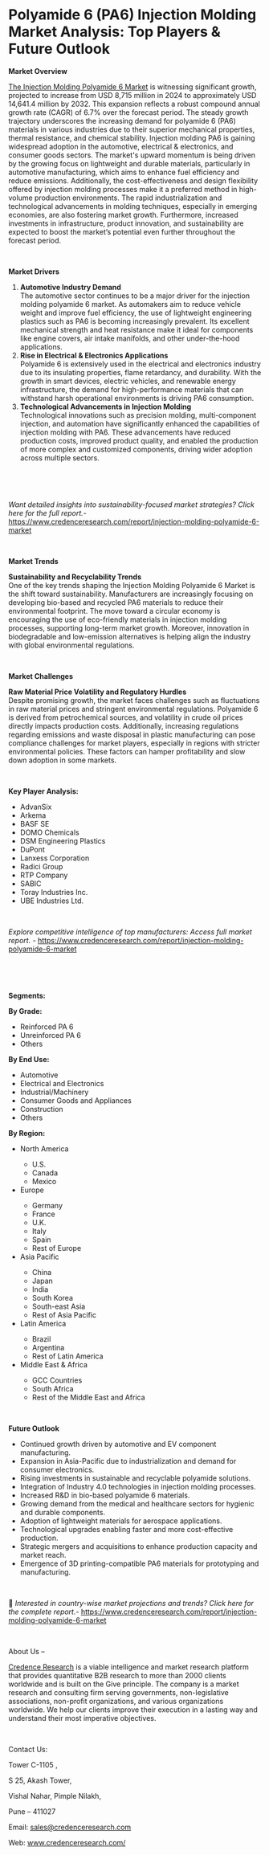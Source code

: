 # Polyamide 6 (PA6) Injection Molding Market Analysis: Top Players & Future Outlook


<p><strong>Market Overview</strong></p>
<p><a href="https://www.credenceresearch.com/report/injection-molding-polyamide-6-market">The Injection Molding Polyamide 6 Market</a> is witnessing significant growth, projected to increase from USD 8,715 million in 2024 to approximately USD 14,641.4 million by 2032. This expansion reflects a robust compound annual growth rate (CAGR) of 6.7% over the forecast period. The steady growth trajectory underscores the increasing demand for polyamide 6 (PA6) materials in various industries due to their superior mechanical properties, thermal resistance, and chemical stability. Injection molding PA6 is gaining widespread adoption in the automotive, electrical &amp; electronics, and consumer goods sectors. The market's upward momentum is being driven by the growing focus on lightweight and durable materials, particularly in automotive manufacturing, which aims to enhance fuel efficiency and reduce emissions. Additionally, the cost-effectiveness and design flexibility offered by injection molding processes make it a preferred method in high-volume production environments. The rapid industrialization and technological advancements in molding techniques, especially in emerging economies, are also fostering market growth. Furthermore, increased investments in infrastructure, product innovation, and sustainability are expected to boost the market&rsquo;s potential even further throughout the forecast period.</p>
<p><strong>&nbsp;</strong></p>
<p><strong>Market Drivers</strong></p>
<ol>
<li><strong> Automotive Industry Demand</strong><br /> The automotive sector continues to be a major driver for the injection molding polyamide 6 market. As automakers aim to reduce vehicle weight and improve fuel efficiency, the use of lightweight engineering plastics such as PA6 is becoming increasingly prevalent. Its excellent mechanical strength and heat resistance make it ideal for components like engine covers, air intake manifolds, and other under-the-hood applications.</li>
<li><strong> Rise in Electrical &amp; Electronics Applications</strong><br /> Polyamide 6 is extensively used in the electrical and electronics industry due to its insulating properties, flame retardancy, and durability. With the growth in smart devices, electric vehicles, and renewable energy infrastructure, the demand for high-performance materials that can withstand harsh operational environments is driving PA6 consumption.</li>
<li><strong> Technological Advancements in Injection Molding</strong><br /> Technological innovations such as precision molding, multi-component injection, and automation have significantly enhanced the capabilities of injection molding with PA6. These advancements have reduced production costs, improved product quality, and enabled the production of more complex and customized components, driving wider adoption across multiple sectors.</li>
</ol>
<p><strong>&nbsp;</strong></p>
<p><strong>&nbsp;</strong></p>
<p><em>Want detailed insights into sustainability-focused market strategies? Click here for the full report.- </em><a href="https://www.credenceresearch.com/report/injection-molding-polyamide-6-market">https://www.credenceresearch.com/report/injection-molding-polyamide-6-market</a></p>
<p>&nbsp;</p>
<p><strong>Market Trends</strong></p>
<p><strong>Sustainability and Recyclability Trends</strong><br /> One of the key trends shaping the Injection Molding Polyamide 6 Market is the shift toward sustainability. Manufacturers are increasingly focusing on developing bio-based and recycled PA6 materials to reduce their environmental footprint. The move toward a circular economy is encouraging the use of eco-friendly materials in injection molding processes, supporting long-term market growth. Moreover, innovation in biodegradable and low-emission alternatives is helping align the industry with global environmental regulations.</p>
<p>&nbsp;</p>
<p><strong>Market Challenges</strong></p>
<p><strong>Raw Material Price Volatility and Regulatory Hurdles</strong><br /> Despite promising growth, the market faces challenges such as fluctuations in raw material prices and stringent environmental regulations. Polyamide 6 is derived from petrochemical sources, and volatility in crude oil prices directly impacts production costs. Additionally, increasing regulations regarding emissions and waste disposal in plastic manufacturing can pose compliance challenges for market players, especially in regions with stricter environmental policies. These factors can hamper profitability and slow down adoption in some markets.</p>
<p><strong>&nbsp;</strong></p>
<p><strong>Key Player Analysis:</strong></p>
<ul>
<li>AdvanSix</li>
<li>Arkema</li>
<li>BASF SE</li>
<li>DOMO Chemicals</li>
<li>DSM Engineering Plastics</li>
<li>DuPont</li>
<li>Lanxess Corporation</li>
<li>Radici Group</li>
<li>RTP Company</li>
<li>SABIC</li>
<li>Toray Industries Inc.</li>
<li>UBE Industries Ltd.</li>
</ul>
<p>&nbsp;</p>
<p><em>Explore competitive intelligence of top manufacturers: Access full market report. - </em><a href="https://www.credenceresearch.com/report/injection-molding-polyamide-6-market">https://www.credenceresearch.com/report/injection-molding-polyamide-6-market</a></p>
<p>&nbsp;</p>
<p>&nbsp;</p>
<p><strong>Segments:</strong></p>
<p><strong>By Grade:</strong></p>
<ul>
<li>Reinforced PA 6</li>
<li>Unreinforced PA 6</li>
<li>Others</li>
</ul>
<p><strong>By End Use:</strong></p>
<ul>
<li>Automotive</li>
<li>Electrical and Electronics</li>
<li>Industrial/Machinery</li>
<li>Consumer Goods and Appliances</li>
<li>Construction</li>
<li>Others</li>
</ul>
<p><strong>By Region:</strong></p>
<ul>
<li>North America</li>
<ul>
<li>U.S.</li>
<li>Canada</li>
<li>Mexico</li>
</ul>
<li>Europe</li>
<ul>
<li>Germany</li>
<li>France</li>
<li>U.K.</li>
<li>Italy</li>
<li>Spain</li>
<li>Rest of Europe</li>
</ul>
<li>Asia Pacific</li>
<ul>
<li>China</li>
<li>Japan</li>
<li>India</li>
<li>South Korea</li>
<li>South-east Asia</li>
<li>Rest of Asia Pacific</li>
</ul>
<li>Latin America</li>
<ul>
<li>Brazil</li>
<li>Argentina</li>
<li>Rest of Latin America</li>
</ul>
<li>Middle East &amp; Africa</li>
<ul>
<li>GCC Countries</li>
<li>South Africa</li>
<li>Rest of the Middle East and Africa</li>
</ul>
</ul>
<p>&nbsp;</p>
<p><strong>Future Outlook </strong></p>
<ul>
<li>Continued growth driven by automotive and EV component manufacturing.</li>
<li>Expansion in Asia-Pacific due to industrialization and demand for consumer electronics.</li>
<li>Rising investments in sustainable and recyclable polyamide solutions.</li>
<li>Integration of Industry 4.0 technologies in injection molding processes.</li>
<li>Increased R&amp;D in bio-based polyamide 6 materials.</li>
<li>Growing demand from the medical and healthcare sectors for hygienic and durable components.</li>
<li>Adoption of lightweight materials for aerospace applications.</li>
<li>Technological upgrades enabling faster and more cost-effective production.</li>
<li>Strategic mergers and acquisitions to enhance production capacity and market reach.</li>
<li>Emergence of 3D printing-compatible PA6 materials for prototyping and manufacturing.</li>
</ul>
<p><strong>&nbsp;</strong></p>
<p>📌 <em>Interested in country-wise market projections and trends? Click here for the complete report.- </em><a href="https://www.credenceresearch.com/report/injection-molding-polyamide-6-market">https://www.credenceresearch.com/report/injection-molding-polyamide-6-market</a></p>
<p>&nbsp;</p>
<p>About Us &ndash;</p>
<p><a href="https://www.credenceresearch.com/">Credence Research</a> is a viable intelligence and market research platform that provides quantitative B2B research to more than 2000 clients worldwide and is built on the Give principle. The company is a market research and consulting firm serving governments, non-legislative associations, non-profit organizations, and various organizations worldwide. We help our clients improve their execution in a lasting way and understand their most imperative objectives.</p>
<p>&nbsp;</p>
<p>Contact Us:</p>
<p>Tower C-1105 ,</p>
<p>S 25, Akash Tower,</p>
<p>Vishal Nahar, Pimple Nilakh,</p>
<p>Pune &ndash; 411027</p>
<p>Email: <a href="mailto:sales@credenceresearch.com">sales@credenceresearch.com</a></p>
<p>Web: <a href="http://www.credenceresearch.com/">www.credenceresearch.com/</a></p>
<p>&nbsp;</p>
